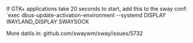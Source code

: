If GTK+ applications take 20 seconds to start, add this to the sway conf:
`exec dbus-update-activation-environment --systemd DISPLAY WAYLAND_DISPLAY SWAYSOCK


More datils in: github.com/swaywm/sway/issues/5732
